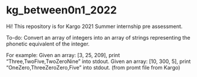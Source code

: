 # kg_between0n1_2022
Hi! This repository is for Kargo 2021 Summer internship pre assessment.

To-do:
Convert an array of integers into an array of strings representing the phonetic equivalent of the integer.

For example:
Given an array: [3, 25, 209], print “Three,TwoFive,TwoZeroNine” into stdout. Given an array: [10, 300, 5], print “OneZero,ThreeZeroZero,Five” into stdout.
(from promt file from Kargo)
